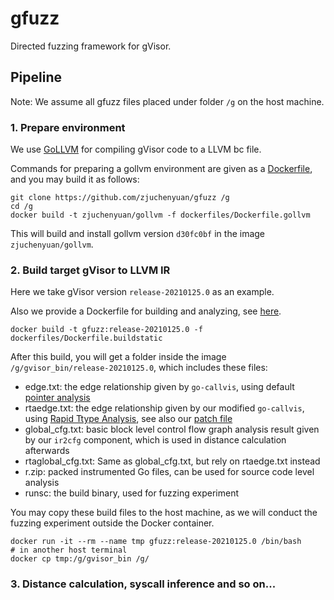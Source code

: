 # gfuzz
Directed fuzzing framework for gVisor.

## Pipeline

Note: We assume all gfuzz files placed under folder `/g` on the host machine.

### 1. Prepare environment

We use [GoLLVM](https://go.googlesource.com/gollvm/) for compiling gVisor code to a LLVM bc file.

Commands for preparing a gollvm environment are given as a [Dockerfile](./dockerfiles/Dockerfile.gollvm), and you may build it as follows:

```
git clone https://github.com/zjuchenyuan/gfuzz /g
cd /g
docker build -t zjuchenyuan/gollvm -f dockerfiles/Dockerfile.gollvm
```

This will build and install gollvm version `d30fc0bf` in the image `zjuchenyuan/gollvm`.

### 2. Build target gVisor to LLVM IR

Here we take gVisor version `release-20210125.0` as an example.

Also we provide a Dockerfile for building and analyzing, see [here](./dockerfiles/Dockerfile.buildstatic).

```
docker build -t gfuzz:release-20210125.0 -f dockerfiles/Dockerfile.buildstatic
```

After this build, you will get a folder inside the image `/g/gvisor_bin/release-20210125.0`, which includes these files:

- edge.txt: the edge relationship given by `go-callvis`, using default [pointer analysis](https://pkg.go.dev/golang.org/x/tools/go/pointer)
- rtaedge.txt: the edge relationship given by our modified `go-callvis`, using [Rapid Ttype Analysis](https://pkg.go.dev/golang.org/x/tools/go/callgraph/rta), see also our [patch file](./scripts/build/gocallvis_rta.patch)
- global_cfg.txt: basic block level control flow graph analysis result given by our `ir2cfg` component, which is used in distance calculation afterwards
- rtaglobal_cfg.txt: Same as global_cfg.txt, but rely on rtaedge.txt instead
- r.zip: packed instrumented Go files, can be used for source code level analysis
- runsc: the build binary, used for fuzzing experiment

You may copy these build files to the host machine, as we will conduct the fuzzing experiment outside the Docker container.

```
docker run -it --rm --name tmp gfuzz:release-20210125.0 /bin/bash
# in another host terminal
docker cp tmp:/g/gvisor_bin /g/
```

### 3. Distance calculation, syscall inference and so on...

